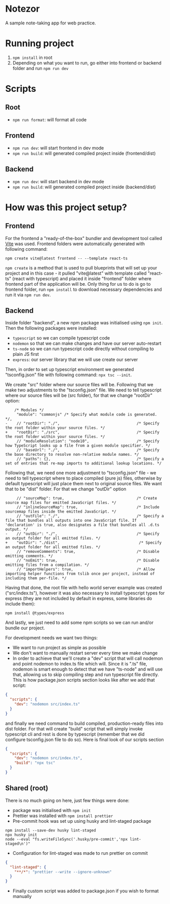 # Notezor

A sample note-taking app for web practice.

# Running project

1. `npm install` in root
2. Depending on what you want to run, go either into frontend or backend folder and run `npm run dev`

# Scripts

## Root

- `npm run format`: will format all code

## Frontend

- `npm run dev`: will start frontend in dev mode
- `npm run build`: will generated compiled project inside (frontend/dist)

## Backend

- `npm run dev`: will start backend in dev mode
- `npm run build`: will generated compiled project inside (backend/dist)

# How was this project setup?

## Frontend

For the frontend a "ready-of-the-box" bundler and development tool called [Vite](https://vitejs.dev) was used.
Frontend folders were automatically generated with following command:

```shell
npm create vite@latest frontend -- --template react-ts
```

`npm create` is a method that is used to pull blueprints that will set up your project and
in this case - it pulled "vite@latest" with template called "react-ts" (react with typescript) and placed it
inside "frontend" folder where frontend part of the application will be. Only thing for us to do is
go to frontend folder, run `npm install` to download necessary dependencies and run it via `npm run dev`.

## Backend

Inside folder "backend", a new npm package was initialised using `npm init`.
Then the following packages were installed:

- `typescript` so we can compile typescript code
- `nodemon` so that we can make changes and have our server auto-restart
- `ts-node` so we can run typescript code directly without compiling to plain JS first
- `express`: our server library that we will use create our server

Then, in order to set up typescript environment we generated "tsconfig.json" file with
following command: `npx tsc --init`.

We create "src" folder where our source files will be. Following that we make two adjustments to the
"tsconfig.json" file. We need to tell typescript where our source files will be (src folder), for that we change
"rootDir" option:

```
    /* Modules */
     "module": "commonjs" /* Specify what module code is generated. */,
-    // "rootDir": "./",                                  /* Specify the root folder within your source files. */
+    "rootDir": "./src",                                  /* Specify the root folder within your source files. */
     // "moduleResolution": "node10",                     /* Specify how TypeScript looks up a file from a given module specifier. */
     // "baseUrl": "./",                                  /* Specify the base directory to resolve non-relative module names. */
     // "paths": {},                                      /* Specify a set of entries that re-map imports to additional lookup locations. */
```

Following that, we need one more adjustment to "tsconfig.json" file - we need to tell typescript
where to place compiled (pure js) files, otherwise by default typescript will just place them next to original source files.
We want that to be "dist" folder.
For that we change "outDir" option

```
     // "sourceMap": true,                                /* Create source map files for emitted JavaScript files. */
     // "inlineSourceMap": true,                          /* Include sourcemap files inside the emitted JavaScript. */
     // "outFile": "./",                                  /* Specify a file that bundles all outputs into one JavaScript file. If 'declaration' is true, also designates a file that bundles all .d.ts output. */
-    // "outDir": "./",                                   /* Specify an output folder for all emitted files. */
+    "outDir": "./dist",                                   /* Specify an output folder for all emitted files. */
     // "removeComments": true,                           /* Disable emitting comments. */
     // "noEmit": true,                                   /* Disable emitting files from a compilation. */
     // "importHelpers": true,                            /* Allow importing helper functions from tslib once per project, instead of including them per-file. */

```

Having that done, the root file with hello world server example was created ("src/index.ts"), however it was
also necessary to install typescript types for express (they are not included by default in express, some libraries do include them):

```shell
npm install @types/express
```

And lastly, we just need to add some npm scripts so we can run and/or bundle our project.

For development needs we want two things:

- We want to run project as simple as possible
- We don't want to manually restart server every time we make change
- In order to achieve that we'll create a "dev" script that will call nodemon and point nodemon to index.ts file
  which will. Since it is ".ts" file, nodemon is smart enough to detect that we have "ts-node" and will use that, allowing us
  to skip compiling step and run typescript file directly.
  This is how package.json scripts section looks like after we add that script:

```json
{
  "scripts": {
    "dev": "nodemon src/index.ts"
  }
}
```

and finally we need command to build compiled, production-ready files into dist folder. For that will create "build" script
that will simply invoke typescript cli and rest is done by typescript (remember that we did configure tsconfig.json file to do so).
Here is final look of our scripts section

```json
{
  "scripts": {
    "dev": "nodemon src/index.ts",
    "build": "npx tsc"
  }
}
```

## Shared (root)

There is no much going on here, just few things were done:

- package was initialised with `npm init`
- Prettier was installed with `npm install prettier`
- Pre-commit hook was set up using husky and lint-staged package

```shell
npm install --save-dev husky lint-staged
npx husky init
node --eval "fs.writeFileSync('.husky/pre-commit','npx lint-staged\n')"
```

- Configuration for lint-staged was made to run prettier on commit

```json
{
  "lint-staged": {
    "**/*": "prettier --write --ignore-unknown"
  }
}
```

- Finally custom script was added to package.json if you wish to format manually
